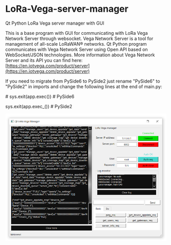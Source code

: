 # LoRa-Vega-server-manager
Qt Python LoRa Vega server manager with GUI

This is a base program with GUI for communicating with LoRa Vega Network Server through websocket.
Vega Network Server is a tool for management of all-scale LoRaWAN® networks. 
Qt Python program communicates with Vega Network Server using Open API based on WebSocket/JSON technologies.
More information about Vega Network Server and its API you can find here:
[https://en.iotvega.com/product/server](https://en.iotvega.com/product/server)

If you need to migrate from PySide6 to PySide2 just rename "PySide6" to "PySide2" in imports and change the following lines at the end of main.py:

\# sys.exit(app.exec())  # PySide6

sys.exit(app.exec_())   # PySide2


![Qt Python LoRa Vega server manager with GUI](lora_vega_manager.png)
